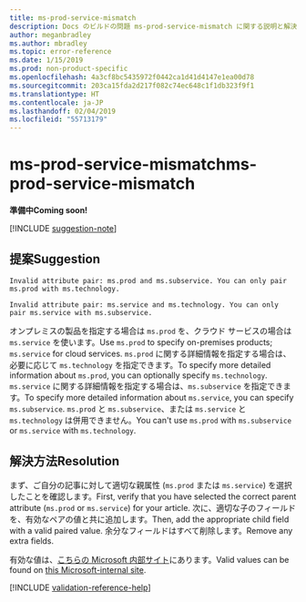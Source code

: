 ```yaml
---
title: ms-prod-service-mismatch
description: Docs のビルドの問題 ms-prod-service-mismatch に関する説明と解決方法
author: meganbradley
ms.author: mbradley
ms.topic: error-reference
ms.date: 1/15/2019
ms.prod: non-product-specific
ms.openlocfilehash: 4a3cf8bc5435972f0442ca1d41d4147e1ea00d78
ms.sourcegitcommit: 203ca15fda2d217f082c74ec648c1f1db323f9f1
ms.translationtype: HT
ms.contentlocale: ja-JP
ms.lasthandoff: 02/04/2019
ms.locfileid: "55713179"
---
```

# <a name="ms-prod-service-mismatch"></a><span data-ttu-id="115a5-103">ms-prod-service-mismatch</span><span class="sxs-lookup"><span data-stu-id="115a5-103">ms-prod-service-mismatch</span></span>

<span data-ttu-id="115a5-104">**準備中**</span><span class="sxs-lookup"><span data-stu-id="115a5-104">**Coming soon!**</span></span>

[!INCLUDE [suggestion-note](includes/suggestion-note.md)]

## <a name="suggestion"></a><span data-ttu-id="115a5-105">提案</span><span class="sxs-lookup"><span data-stu-id="115a5-105">Suggestion</span></span>

`Invalid attribute pair: ms.prod and ms.subservice. You can only pair ms.prod with ms.technology.`

`Invalid attribute pair: ms.service and ms.technology. You can only pair ms.service with ms.subservice.`

<span data-ttu-id="115a5-106">オンプレミスの製品を指定する場合は `ms.prod` を、クラウド サービスの場合は `ms.service` を使います。</span><span class="sxs-lookup"><span data-stu-id="115a5-106">Use `ms.prod` to specify on-premises products; `ms.service` for cloud services.</span></span> <span data-ttu-id="115a5-107">`ms.prod` に関する詳細情報を指定する場合は、必要に応じて `ms.technology` を指定できます。</span><span class="sxs-lookup"><span data-stu-id="115a5-107">To specify more detailed information about `ms.prod`, you can optionally specify `ms.technology`.</span></span> <span data-ttu-id="115a5-108">`ms.service` に関する詳細情報を指定する場合は、`ms.subservice` を指定できます。</span><span class="sxs-lookup"><span data-stu-id="115a5-108">To specify more detailed information about `ms.service`, you can specify `ms.subservice`.</span></span> <span data-ttu-id="115a5-109">`ms.prod` と `ms.subservice`、または `ms.service` と `ms.technology` は併用できません。</span><span class="sxs-lookup"><span data-stu-id="115a5-109">You can't use `ms.prod` with `ms.subservice` or `ms.service` with `ms.technology`.</span></span>

## <a name="resolution"></a><span data-ttu-id="115a5-110">解決方法</span><span class="sxs-lookup"><span data-stu-id="115a5-110">Resolution</span></span>

<span data-ttu-id="115a5-111">まず、ご自分の記事に対して適切な親属性 (`ms.prod` または `ms.service`) を選択したことを確認します。</span><span class="sxs-lookup"><span data-stu-id="115a5-111">First, verify that you have selected the correct parent attribute (`ms.prod` or `ms.service`) for your article.</span></span> <span data-ttu-id="115a5-112">次に、適切な子のフィールドを、有効なペアの値と共に追加します。</span><span class="sxs-lookup"><span data-stu-id="115a5-112">Then, add the appropriate child field with a valid paired value.</span></span> <span data-ttu-id="115a5-113">余分なフィールドはすべて削除します。</span><span class="sxs-lookup"><span data-stu-id="115a5-113">Remove any extra fields.</span></span>

<span data-ttu-id="115a5-114">有効な値は、[こちらの Microsoft 内部サイト](https://docsmetadatatool.azurewebsites.net/whitelists)にあります。</span><span class="sxs-lookup"><span data-stu-id="115a5-114">Valid values can be found on [this Microsoft-internal site](https://docsmetadatatool.azurewebsites.net/whitelists).</span></span>

<!--make sure to add this file to your includes folder and verify the path-->
[!INCLUDE [validation-reference-help](includes/validation-reference-help.md)]
